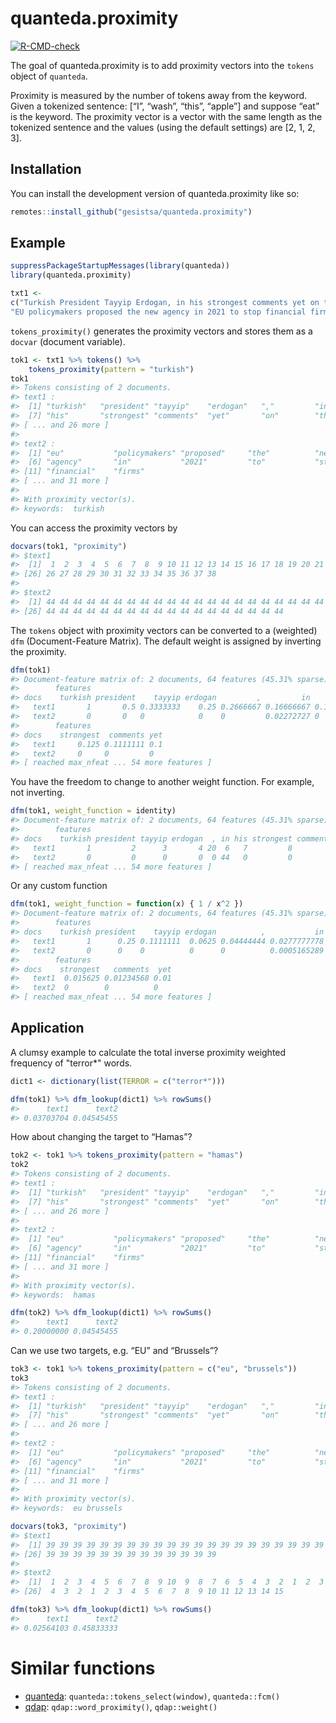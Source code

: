 
<!-- README.md is generated from README.Rmd. Please edit that file -->

# quanteda.proximity

<!-- badges: start -->

[![R-CMD-check](https://github.com/gesistsa/quanteda.proximity/actions/workflows/R-CMD-check.yaml/badge.svg)](https://github.com/gesistsa/quanteda.proximity/actions/workflows/R-CMD-check.yaml)
<!-- badges: end -->

The goal of quanteda.proximity is to add proximity vectors into the
`tokens` object of `quanteda`.

Proximity is measured by the number of tokens away from the keyword.
Given a tokenized sentence: \[“I”, “wash”, “this”, “apple”\] and suppose
“eat” is the keyword. The proximity vector is a vector with the same
length as the tokenized sentence and the values (using the default
settings) are \[2, 1, 2, 3\].

## Installation

You can install the development version of quanteda.proximity like so:

``` r
remotes::install_github("gesistsa/quanteda.proximity")
```

## Example

``` r
suppressPackageStartupMessages(library(quanteda))
library(quanteda.proximity)

txt1 <-
c("Turkish President Tayyip Erdogan, in his strongest comments yet on the Gaza conflict, said on Wednesday the Palestinian militant group Hamas was not a terrorist organisation but a liberation group fighting to protect Palestinian lands.",
"EU policymakers proposed the new agency in 2021 to stop financial firms from aiding criminals and terrorists. Brussels has so far relied on national regulators with no EU authority to stop money laundering and terrorist financing running into billions of euros.")
```

`tokens_proximity()` generates the proximity vectors and stores them as
a `docvar` (document variable).

``` r
tok1 <- txt1 %>% tokens() %>%
    tokens_proximity(pattern = "turkish")
tok1
#> Tokens consisting of 2 documents.
#> text1 :
#>  [1] "turkish"   "president" "tayyip"    "erdogan"   ","         "in"       
#>  [7] "his"       "strongest" "comments"  "yet"       "on"        "the"      
#> [ ... and 26 more ]
#> 
#> text2 :
#>  [1] "eu"           "policymakers" "proposed"     "the"          "new"         
#>  [6] "agency"       "in"           "2021"         "to"           "stop"        
#> [11] "financial"    "firms"       
#> [ ... and 31 more ]
#> 
#> With proximity vector(s).
#> keywords:  turkish
```

You can access the proximity vectors by

``` r
docvars(tok1, "proximity")
#> $text1
#>  [1]  1  2  3  4  5  6  7  8  9 10 11 12 13 14 15 16 17 18 19 20 21 22 23 24 25
#> [26] 26 27 28 29 30 31 32 33 34 35 36 37 38
#> 
#> $text2
#>  [1] 44 44 44 44 44 44 44 44 44 44 44 44 44 44 44 44 44 44 44 44 44 44 44 44 44
#> [26] 44 44 44 44 44 44 44 44 44 44 44 44 44 44 44 44 44 44
```

The `tokens` object with proximity vectors can be converted to a
(weighted) `dfm` (Document-Feature Matrix). The default weight is
assigned by inverting the proximity.

``` r
dfm(tok1)
#> Document-feature matrix of: 2 documents, 64 features (45.31% sparse) and 0 docvars.
#>        features
#> docs    turkish president    tayyip erdogan         ,         in       his
#>   text1       1       0.5 0.3333333    0.25 0.2666667 0.16666667 0.1428571
#>   text2       0       0   0            0    0         0.02272727 0        
#>        features
#> docs    strongest  comments yet
#>   text1     0.125 0.1111111 0.1
#>   text2     0     0         0  
#> [ reached max_nfeat ... 54 more features ]
```

You have the freedom to change to another weight function. For example,
not inverting.

``` r
dfm(tok1, weight_function = identity)
#> Document-feature matrix of: 2 documents, 64 features (45.31% sparse) and 0 docvars.
#>        features
#> docs    turkish president tayyip erdogan  , in his strongest comments yet
#>   text1       1         2      3       4 20  6   7         8        9  10
#>   text2       0         0      0       0  0 44   0         0        0   0
#> [ reached max_nfeat ... 54 more features ]
```

Or any custom function

``` r
dfm(tok1, weight_function = function(x) { 1 / x^2 })
#> Document-feature matrix of: 2 documents, 64 features (45.31% sparse) and 0 docvars.
#>        features
#> docs    turkish president    tayyip erdogan          ,           in        his
#>   text1       1      0.25 0.1111111  0.0625 0.04444444 0.0277777778 0.02040816
#>   text2       0      0    0          0      0          0.0005165289 0         
#>        features
#> docs    strongest   comments  yet
#>   text1  0.015625 0.01234568 0.01
#>   text2  0        0          0   
#> [ reached max_nfeat ... 54 more features ]
```

## Application

A clumsy example to calculate the total inverse proximity weighted
frequency of "terror\*" words.

``` r
dict1 <- dictionary(list(TERROR = c("terror*")))

dfm(tok1) %>% dfm_lookup(dict1) %>% rowSums()
#>      text1      text2 
#> 0.03703704 0.04545455
```

How about changing the target to “Hamas”?

``` r
tok2 <- tok1 %>% tokens_proximity(pattern = "hamas")
tok2
#> Tokens consisting of 2 documents.
#> text1 :
#>  [1] "turkish"   "president" "tayyip"    "erdogan"   ","         "in"       
#>  [7] "his"       "strongest" "comments"  "yet"       "on"        "the"      
#> [ ... and 26 more ]
#> 
#> text2 :
#>  [1] "eu"           "policymakers" "proposed"     "the"          "new"         
#>  [6] "agency"       "in"           "2021"         "to"           "stop"        
#> [11] "financial"    "firms"       
#> [ ... and 31 more ]
#> 
#> With proximity vector(s).
#> keywords:  hamas
```

``` r
dfm(tok2) %>% dfm_lookup(dict1) %>% rowSums()
#>      text1      text2 
#> 0.20000000 0.04545455
```

Can we use two targets, e.g. “EU” and “Brussels”?

``` r
tok3 <- tok1 %>% tokens_proximity(pattern = c("eu", "brussels"))
tok3
#> Tokens consisting of 2 documents.
#> text1 :
#>  [1] "turkish"   "president" "tayyip"    "erdogan"   ","         "in"       
#>  [7] "his"       "strongest" "comments"  "yet"       "on"        "the"      
#> [ ... and 26 more ]
#> 
#> text2 :
#>  [1] "eu"           "policymakers" "proposed"     "the"          "new"         
#>  [6] "agency"       "in"           "2021"         "to"           "stop"        
#> [11] "financial"    "firms"       
#> [ ... and 31 more ]
#> 
#> With proximity vector(s).
#> keywords:  eu brussels
```

``` r
docvars(tok3, "proximity")
#> $text1
#>  [1] 39 39 39 39 39 39 39 39 39 39 39 39 39 39 39 39 39 39 39 39 39 39 39 39 39
#> [26] 39 39 39 39 39 39 39 39 39 39 39 39 39
#> 
#> $text2
#>  [1]  1  2  3  4  5  6  7  8  9 10  9  8  7  6  5  4  3  2  1  2  3  4  5  6  5
#> [26]  4  3  2  1  2  3  4  5  6  7  8  9 10 11 12 13 14 15
```

``` r
dfm(tok3) %>% dfm_lookup(dict1) %>% rowSums()
#>      text1      text2 
#> 0.02564103 0.45833333
```

# Similar functions

  - [quanteda](https://quanteda.io/): `quanteda::tokens_select(window)`,
    `quanteda::fcm()`
  - [qdap](https://trinker.github.io/qdap): `qdap::word_proximity()`,
    `qdap::weight()`
